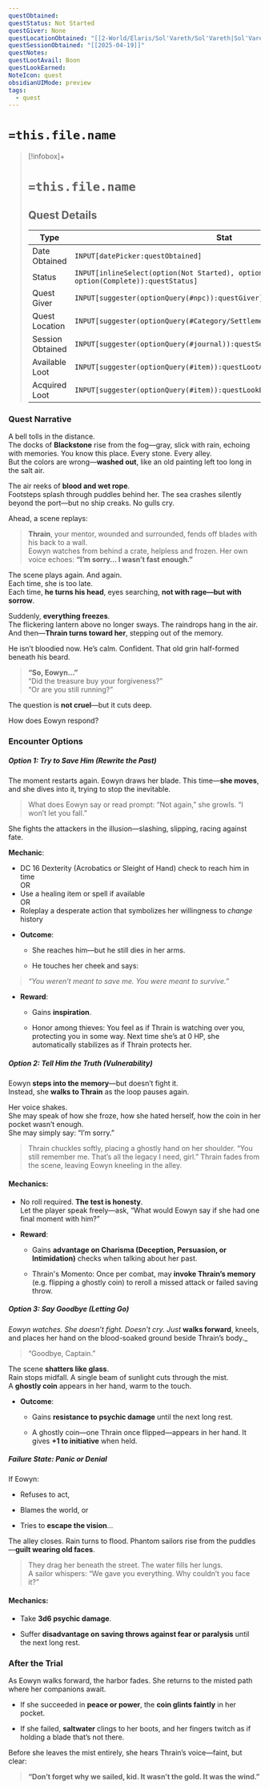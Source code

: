 ```yaml
---
questObtained: 
questStatus: Not Started
questGiver: None
questLocationObtained: "[[2-World/Elaris/Sol'Vareth/Sol'Vareth|Sol'Vareth]]"
questSessionObtained: "[[2025-04-19]]"
questNotes: 
questLootAvail: Boon
questLookEarned: 
NoteIcon: quest
obsidianUIMode: preview
tags:
  - quest
---
```


# `=this.file.name`

> [!infobox]+
> # `=this.file.name`
> ## Quest Details
> Type |  Stat |
> ---|---|
> Date Obtained | `INPUT[datePicker:questObtained]` |
> Status | `INPUT[inlineSelect(option(Not Started), option(In Progress), option(Complete)):questStatus]` |
> Quest Giver | `INPUT[suggester(optionQuery(#npc)):questGiver]` |
> Quest Location | `INPUT[suggester(optionQuery(#Category/Settlement)):questLocationObtained]` |
> Session Obtained | `INPUT[suggester(optionQuery(#journal)):questSessionObtained]` |
> Available Loot | `INPUT[suggester(optionQuery(#item)):questLootAvail]` |
> Acquired Loot | `INPUT[suggester(optionQuery(#item)):questLookEarned]` |

### Quest Narrative
A bell tolls in the distance.  
The docks of **Blackstone** rise from the fog—gray, slick with rain, echoing with memories. You know this place. Every stone. Every alley.  
But the colors are wrong—**washed out**, like an old painting left too long in the salt air.

The air reeks of **blood and wet rope**.  
Footsteps splash through puddles behind her. The sea crashes silently beyond the port—but no ship creaks. No gulls cry.

Ahead, a scene replays:

> **Thrain**, your mentor, wounded and surrounded, fends off blades with his back to a wall.  
> Eowyn watches from behind a crate, helpless and frozen. Her own voice echoes: **“I’m sorry… I wasn’t fast enough.”**

The scene plays again. And again.  
Each time, she is too late.  
Each time, **he turns his head**, eyes searching, **not with rage—but with sorrow**.

Suddenly, **everything freezes**.  
The flickering lantern above no longer sways. The raindrops hang in the air. And then—**Thrain turns toward her**, stepping out of the memory.

He isn’t bloodied now. He’s calm. Confident. That old grin half-formed beneath his beard.

> **“So, Eowyn...”**  
> “Did the treasure buy your forgiveness?”  
> “Or are you still running?”

The question is **not cruel**—but it cuts deep.

How does Eowyn respond?

### Encounter Options
##### **Option 1: Try to Save Him** _(Rewrite the Past)_

The moment restarts again. Eowyn draws her blade. This time—**she moves**, and she dives into it, trying to stop the inevitable.

>What does Eowyn say or read prompt:
“Not again,” she growls. “I won’t let you fall.”

She fights the attackers in the illusion—slashing, slipping, racing against fate.

**Mechanic**:

* DC 16 Dexterity (Acrobatics or Sleight of Hand) check to reach him in time  
OR  
* Use a healing item or spell if available  
OR  
* Roleplay a desperate action that symbolizes her willingness to _change_ history

- **Outcome**:
    
    - She reaches him—but he still dies in her arms.
        
    - He touches her cheek and says:
        

> _“You weren’t meant to save me. You were meant to survive.”_

- **Reward**:
    
    - Gains **inspiration**.
        
    - Honor among thieves: You feel as if Thrain is watching over you, protecting you in some way. Next time she’s at 0 HP, she automatically stabilizes as if Thrain protects her.
        

##### **Option 2: Tell Him the Truth** (Vulnerability)

Eowyn **steps into the memory**—but doesn’t fight it.  
Instead, she **walks to Thrain** as the loop pauses again.

Her voice shakes.  
She may speak of how she froze, how she hated herself, how the coin in her pocket wasn’t enough.  
She may simply say: “I’m sorry.”

> Thrain chuckles softly, placing a ghostly hand on her shoulder. “You still remember me. That’s all the legacy I need, girl.” Thrain fades from the scene, leaving Eowyn kneeling in the alley. 

#### Mechanics:

- No roll required. **The test is honesty**.  
    Let the player speak freely—ask, “What would Eowyn say if she had one final moment with him?”
    

- **Reward**:
    
    - Gains **advantage on Charisma (Deception, Persuasion, or Intimidation)** checks when talking about her past.
        
    - Thrain's Momento: Once per combat, may **invoke Thrain’s memory** (e.g. flipping a ghostly coin) to reroll a missed attack or failed saving throw.
        

##### **Option 3: Say Goodbye** (Letting Go)

_Eowyn watches. She doesn’t fight. Doesn’t cry. Just_ **walks forward**, kneels, and places her hand on the blood-soaked ground beside Thrain’s body._

> “Goodbye, Captain.”

The scene **shatters like glass**.  
Rain stops midfall. A single beam of sunlight cuts through the mist.  
A **ghostly coin** appears in her hand, warm to the touch.

- **Outcome**:
    
    - Gains **resistance to psychic damage** until the next long rest.
        
    - A ghostly coin—one Thrain once flipped—appears in her hand. It gives **+1 to initiative** when held.
        

##### **Failure State: Panic or Denial**

If Eowyn:

- Refuses to act,
    
- Blames the world, or
    
- Tries to **escape the vision**…
    

The alley closes. Rain turns to flood. Phantom sailors rise from the puddles—**guilt wearing old faces**.

> They drag her beneath the street. The water fills her lungs.  
> A sailor whispers: “We gave you everything. Why couldn’t you face it?”

#### Mechanics:

- Take **3d6 psychic damage**.
    
- Suffer **disadvantage on saving throws against fear or paralysis** until the next long rest.

### After the Trial

As Eowyn walks forward, the harbor fades. She returns to the misted path where her companions await.

- If she succeeded in **peace or power**, the **coin glints faintly** in her pocket.
    
- If she failed, **saltwater** clings to her boots, and her fingers twitch as if holding a blade that’s not there.
    

Before she leaves the mist entirely, she hears Thrain’s voice—faint, but clear:

> **“Don’t forget why we sailed, kid. It wasn’t the gold. It was the wind.”**